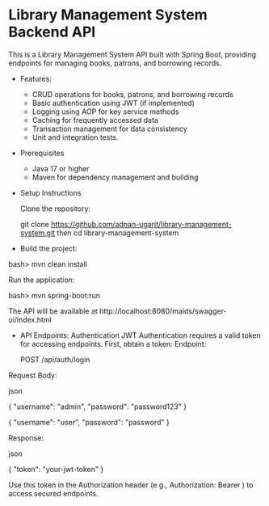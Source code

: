# Library Management System Backend API

This is a Library Management System API built with Spring Boot, providing endpoints for managing books, patrons, and borrowing records.

* Features:

    - CRUD operations for books, patrons, and borrowing records
    - Basic authentication using JWT (if implemented)
    - Logging using AOP for key service methods
    - Caching for frequently accessed data
    - Transaction management for data consistency
    - Unit and integration tests.

* Prerequisites

    - Java 17 or higher
    - Maven for dependency management and building

* Setup Instructions

    Clone the repository:

    git clone https://github.com/adnan-ugarit/library-management-system.git
    then cd library-management-system


* Build the project:

bash> mvn clean install

Run the application:

bash> mvn spring-boot:run

The API will be available at http://localhost:8080/maids/swagger-ui/index.html

* API Endpoints:
Authentication
JWT Authentication requires a valid token for accessing endpoints. First, obtain a token:
Endpoint:

    POST /api/auth/login

Request Body:

json

{
  "username": "admin",
  "password": "password123"
}

{
  "username": "user",
  "password": "password"
}

Response:

json

{
  "token": "your-jwt-token"
}

Use this token in the Authorization header (e.g., Authorization: Bearer <token>) to access secured endpoints.
